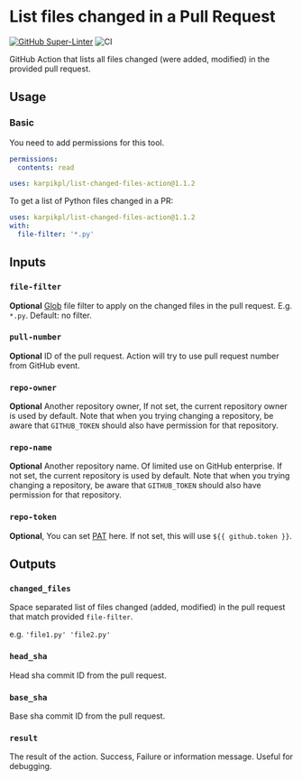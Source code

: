 # List files changed in a Pull Request

[![GitHub Super-Linter](https://github.com/karpikpl/sample-action/actions/workflows/linter.yml/badge.svg)](https://github.com/super-linter/super-linter)
![CI](https://github.com/karpikpl/sample-action/actions/workflows/ci.yml/badge.svg)

GitHub Action that lists all files changed (were added, modified) in the
provided pull request.

## Usage

### Basic

You need to add permissions for this tool.

```yaml
permissions:
  contents: read
```

```yaml
uses: karpikpl/list-changed-files-action@1.1.2
```

To get a list of Python files changed in a PR:

```yaml
uses: karpikpl/list-changed-files-action@1.1.2
with:
  file-filter: '*.py'
```

## Inputs

### `file-filter`

**Optional** [Glob](https://github.com/fitzgen/glob-to-regexp) file filter to
apply on the changed files in the pull request. E.g. `*.py`. Default: no filter.

### `pull-number`

**Optional** ID of the pull request. Action will try to use pull request number
from GitHub event.

### `repo-owner`

**Optional** Another repository owner, If not set, the current repository owner
is used by default. Note that when you trying changing a repository, be aware
that `GITHUB_TOKEN` should also have permission for that repository.

### `repo-name`

**Optional** Another repository name. Of limited use on GitHub enterprise. If
not set, the current repository is used by default. Note that when you trying
changing a repository, be aware that `GITHUB_TOKEN` should also have permission
for that repository.

### `repo-token`

**Optional**, You can set
[PAT](https://docs.github.com/en/github/authenticating-to-github/creating-a-personal-access-token)
here. If not set, this will use `${{ github.token }}`.

## Outputs

### `changed_files`

Space separated list of files changed (added, modified) in the pull request that
match provided `file-filter`.

e.g. `'file1.py' 'file2.py'`

### `head_sha`

Head sha commit ID from the pull request.

### `base_sha`

Base sha commit ID from the pull request.

### `result`

The result of the action. Success, Failure or information message. Useful for
debugging.
